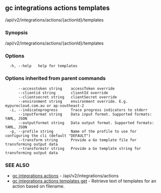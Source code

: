## gc integrations actions templates

/api/v2/integrations/actions/{actionId}/templates

### Synopsis

/api/v2/integrations/actions/{actionId}/templates

### Options

```
  -h, --help   help for templates
```

### Options inherited from parent commands

```
      --accesstoken string    accessToken override
      --clientid string       clientId override
      --clientsecret string   clientSecret override
      --environment string    environment override. E.g. mypurecloud.com.au or ap-southeast-2
  -i, --indicateprogress      Trace progress indicators to stderr
      --inputformat string    Data input format. Supported formats: YAML, JSON
      --outputformat string   Data output format. Supported formats: YAML, JSON
  -p, --profile string        Name of the profile to use for configuring the cli (default "DEFAULT")
      --transform string      Provide a Go template file for transforming output data
      --transformstr string   Provide a Go template string for transforming output data
```

### SEE ALSO

* [gc integrations actions](gc_integrations_actions.html)	 - /api/v2/integrations/actions
* [gc integrations actions templates get](gc_integrations_actions_templates_get.html)	 - Retrieve text of templates for an action based on filename.


